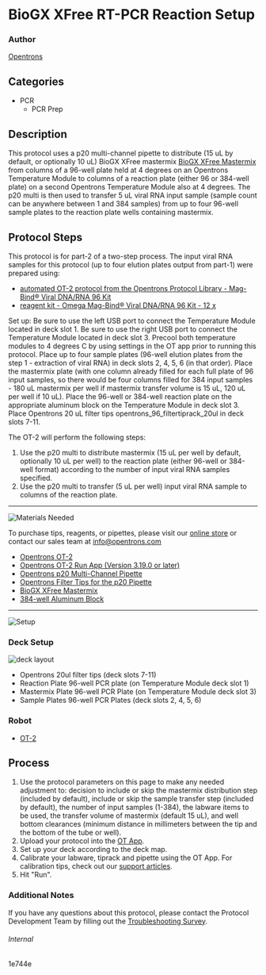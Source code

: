 # BioGX XFree RT-PCR Reaction Setup

### Author
[Opentrons](https://opentrons.com/)

## Categories
* PCR
     * PCR Prep

## Description

This protocol uses a p20 multi-channel pipette to distribute (15 uL by default, or optionally 10 uL) BioGX XFree mastermix [BioGX XFree Mastermix](https://www.biogx.com/xfree/) from columns of a 96-well plate held at 4 degrees on an Opentrons Temperature Module to columns of a reaction plate (either 96 or 384-well plate) on a second Opentrons Temperature Module also at 4 degrees. The p20 multi is then used to transfer 5 uL viral RNA input sample (sample count can be anywhere between 1 and 384 samples) from up to four 96-well sample plates to the reaction plate wells containing mastermix.

## Protocol Steps

This protocol is for part-2 of a two-step process. The input viral RNA samples for this protocol (up to four elution plates output from part-1) were prepared using:
* [automated OT-2 protocol from the Opentrons Protocol Library - Mag-Bind® Viral DNA/RNA 96 Kit](https://protocols.opentrons.com/protocol/sci-omegabiotek-magbind)
* [reagent kit - Omega Mag-Bind® Viral DNA/RNA 96 Kit - 12 x](https://shop.opentrons.com/collections/verified-reagents/products/omega-mag-bind-viral-dna-rna-96-kit-12-x-96-preps)

Set up: Be sure to use the left USB port to connect the Temperature Module located in deck slot 1. Be sure to use the right USB port to connect the Temperature Module located in deck slot 3. Precool both temperature modules to 4 degrees C by using settings in the OT app prior to running this protocol. Place up to four sample plates (96-well elution plates from the step 1 - extraction of viral RNA) in deck slots 2, 4, 5, 6 (in that order). Place the mastermix plate (with one column already filled for each full plate of 96 input samples, so there would be four columns filled for 384 input samples - 180 uL mastermix per well if mastermix transfer volume is 15 uL, 120 uL per well if 10 uL). Place the 96-well or 384-well reaction plate on the appropriate aluminum block on the Temperature Module in deck slot 3. Place Opentrons 20 uL filter tips opentrons_96_filtertiprack_20ul in deck slots 7-11.

The OT-2 will perform the following steps:
1. Use the p20 multi to distribute mastermix (15 uL per well by default, optionally 10 uL per well) to the reaction plate (either 96-well or 384-well format) according to the number of input viral RNA samples specified.
5. Use the p20 multi to transfer (5 uL per well) input viral RNA sample to columns of the reaction plate.

---
![Materials Needed](https://s3.amazonaws.com/opentrons-protocol-library-website/custom-README-images/001-General+Headings/materials.png)

To purchase tips, reagents, or pipettes, please visit our [online store](https://shop.opentrons.com/) or contact our sales team at [info@opentrons.com](mailto:info@opentrons.com)

* [Opentrons OT-2](https://shop.opentrons.com/collections/ot-2-robot/products/ot-2)
* [Opentrons OT-2 Run App (Version 3.19.0 or later)](https://opentrons.com/ot-app/)
* [Opentrons p20 Multi-Channel Pipette](https://shop.opentrons.com/collections/ot-2-pipettes/products/single-channel-electronic-pipette)
* [Opentrons Filter Tips for the p20 Pipette](https://shop.opentrons.com/collections/opentrons-tips)
* [BioGX XFree Mastermix](https://www.biogx.com/xfree/)
* [384-well Aluminum Block]()

---
![Setup](https://s3.amazonaws.com/opentrons-protocol-library-website/custom-README-images/001-General+Headings/Setup.png)

### Deck Setup
![deck layout](https://opentrons-protocol-library-website.s3.amazonaws.com/custom-README-images/1e744e/layout.png)

* Opentrons 20ul filter tips (deck slots 7-11)
* Reaction Plate 96-well PCR plate (on Temperature Module deck slot 1)
* Mastermix Plate 96-well PCR Plate (on Temperature Module deck slot 3)
* Sample Plates 96-well PCR Plates (deck slots 2, 4, 5, 6)

### Robot
* [OT-2](https://opentrons.com/ot-2)

## Process
1. Use the protocol parameters on this page to make any needed adjustment to: decision to include or skip the mastermix distribution step (included by default), include or skip the sample transfer step (included by default), the number of input samples (1-384), the labware items to be used, the transfer volume of mastermix (default 15 uL), and well bottom clearances (minimum distance in millimeters between the tip and the bottom of the tube or well).
2. Upload your protocol into the [OT App](https://opentrons.com/ot-app).
3. Set up your deck according to the deck map.
4. Calibrate your labware, tiprack and pipette using the OT App. For calibration tips, check out our [support articles](https://support.opentrons.com/en/collections/1559720-guide-for-getting-started-with-the-ot-2).
5. Hit "Run".

### Additional Notes
If you have any questions about this protocol, please contact the Protocol Development Team by filling out the [Troubleshooting Survey](https://protocol-troubleshooting.paperform.co/).

###### Internal
1e744e
